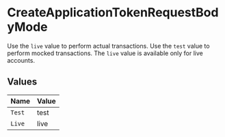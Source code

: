 # CreateApplicationTokenRequestBodyMode

Use the `live` value to perform actual transactions. Use the `test` value to perform mocked transactions. The `live` value is available only for live accounts.


## Values

| Name   | Value  |
| ------ | ------ |
| `Test` | test   |
| `Live` | live   |